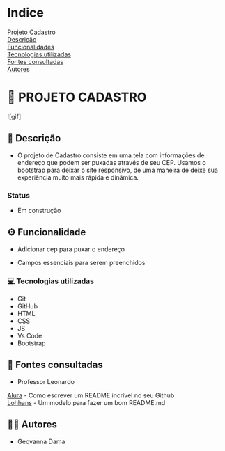 # Indice

[Projeto Cadastro](#-projeto-calend%C3%A1rio-interativo)    
[Descrição](#-descri%C3%A7%C3%A3o)  
[Funcionalidades](#%EF%B8%8F-funcionalidade)   
[Tecnologias utilizadas](#-tecnologias-utilizadas)   
[Fontes consultadas](#-fontes-consultadas)  
[Autores](#-autores)  

# 🚀 PROJETO CADASTRO 
 
![gif]

## 📝 Descrição 
- O projeto de Cadastro consiste em uma tela com informações de endereço que podem ser puxadas através de seu CEP.
Usamos o bootstrap para deixar o site responsivo, de uma maneira de deixe sua experiência muito mais rápida e dinâmica.

### Status
- Em construção

## ⚙️ Funcionalidade 
- Adicionar cep para puxar o endereço

- Campos essenciais para serem preenchidos





### 💻 Tecnologias utilizadas
- Git  
- GitHub  
- HTML  
- CSS  
- JS  
- Vs Code  
- Bootstrap


## 🔎 Fontes consultadas
- Professor Leonardo   

[Alura](https://www.alura.com.br/artigos/escrever-bom-readme) - Como escrever um README incrível no seu Github  
[Lohhans](https://gist.github.com/lohhans/f8da0b147550df3f96914d3797e9fb89) - Um modelo para fazer um bom README.md


## 🙎🏽 Autores 
- Geovanna Dama  
